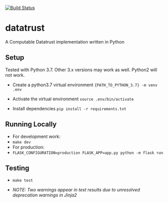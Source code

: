 [![Build Status](https://travis-ci.org/computablelabs/datatrust.svg?branch=master)](https://travis-ci.org/computablelabs/datatrust)

# datatrust
A Computable Datatrust implementation written in Python 

## Setup

Tested with Python 3.7. Other 3.x versions may work as well. Python2 will not work.

- Create a python3.7 virtual environment `{PATH_TO_PYTHON_3.7} -m venv .env`

- Activate the virtual environment `source .env/bin/activate`

- Install dependencies `pip install -r requirements.txt`

## Running Locally

- For development work:
- `make dev`
- For production:
- `FLASK_CONFIGURATION=production FLASK_APP=app.py python -m flask run`

## Testing

- `make test`

- _NOTE: Two warnings appear in test results due to unresolved deprecation warnings in Jinja2_
